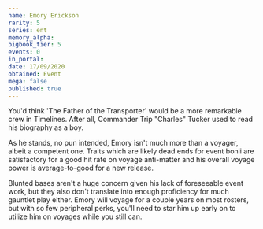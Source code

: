 ```yaml
---
name: Emory Erickson
rarity: 5
series: ent
memory_alpha:
bigbook_tier: 5
events: 0
in_portal:
date: 17/09/2020
obtained: Event
mega: false
published: true
---
```


You'd think 'The Father of the Transporter' would be a more remarkable crew in Timelines. After all, Commander Trip "Charles" Tucker used to read his biography as a boy.

As he stands, no pun intended, Emory isn't much more than a voyager, albeit a competent one. Traits which are likely dead ends for event bonii are satisfactory for a good hit rate on voyage anti-matter and his overall voyage power is average-to-good for a new release.

Blunted bases aren't a huge concern given his lack of foreseeable event work, but they also don't translate into enough proficiency for much gauntlet play either. Emory will voyage for a couple years on most rosters, but with so few peripheral perks, you'll need to star him up early on to utilize him on voyages while you still can.
